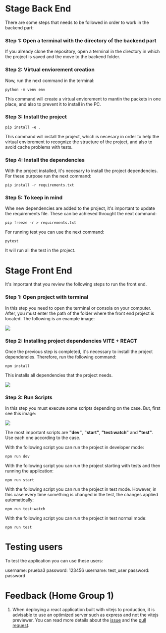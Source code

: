# Stage Back End 

There are some steps that needs to be followed in order to work in the backend part:

### Step 1: Open a terminal with the directory of the backend part

If you already clone the repository, open a terminal in the directory in which the project is saved and the move to the backend folder. 

### Step 2: Virtual enviorement creation

Now, run the next command in the terminal:

    python -m venv env
    
This command will create a virtual enviorement to mantin the packets in one place, and also to prevent it to install in the PC.

### Step 3: Install the project

    pip install -e .
    
This command will install the project, which is necesary in order to help the virtual enviorement to recognize the structure of the project, and also to avoid cache problems with tests.

### Step 4: Install the dependencies

With the project installed, it's necesary to install the project dependencies. For these purpose run the next command:

    pip install -r requirements.txt
    
### Step 5: To keep in mind

Whe new dependencies are added to the project, it's important to update the requirements file. These can be achieved throught the next command:

    pip freeze -r > requirements.txt
    
For running test you can use the next command:

    pytest
    
It will run all the test in the project.

# Stage Front End 

It's important that you review the following steps to run the front end. 

### Step 1: Open project with terminal
In this step you need to open the terminal or consola on your computer. After, you must enter the path of the folder where the front end project is located. The following is an example image:

![](https://drive.google.com/uc?export=view&id=1TAJ6AHHAFw8xOT6sIRu9A4KRLXQtNwSX)

### Step 2: Installing project dependencies VITE + REACT
Once the previous step is completed, it's necessary to install the project dependencies. Therefore, run the following command:

```
npm install
```
This installs all dependencies that the project needs. 

![](https://drive.google.com/uc?export=view&id=12YHG-BMntdOCAbDiW1MqKJdRm4pTO7cx)

### Step 3: Run Scripts
In this step you must execute some scripts depending on the case. But, first see this image: 

![](https://drive.google.com/uc?export=view&id=10LT27wOVlBqSNRN32SPf8RGOaL97qPQC)

The most important scripts are **"dev"**, **"start"**, **"test:watch"** and **"test"**. Use each one according to the case.

With the following script you can run the project in developer mode:
```
npm run dev
```
With the following script you can run the project starting with tests and then running the application:

```
npm run start
```

With the following script you can run the project in test mode. However, in this case every time something is changed in the test, the changes applied automatically:

```
npm run test:watch
```

With the following script you can run the project in test normal mode:
```
npm run test
```

# Testing users

To test the application you can use these users:

username: prueba3
password: 123456
username: test_user
password: password


# Feedback (Home Group 1)

1. When deploying a react application built with vitejs to production, it is advisable to use an optimized server such as express and not the vitejs previewer. You can read more details about the [issue](https://github.com/jfelipeforero/email-client-app/issues/14) and the [pull request](https://github.com/jfelipeforero/email-client-app/pull/16).
